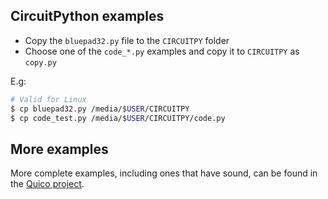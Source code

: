 ## CircuitPython examples

* Copy the `bluepad32.py` file to the `CIRCUITPY` folder
* Choose one of the `code_*.py` examples and copy it to `CIRCUITPY` as `copy.py`

E.g:

```sh
# Valid for Linux
$ cp bluepad32.py /media/$USER/CIRCUITPY
$ cp code_test.py /media/$USER/CIRCUITPY/code.py
```

## More examples

More complete examples, including ones that have sound, can be found in the
[Quico project][quico].

[quico]: https://gitlab.com/ricardoquesada/quico/-/tree/master/examples